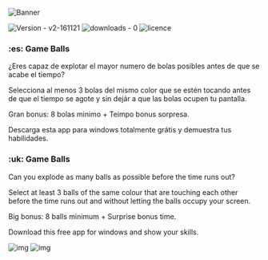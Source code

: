 ![Banner](https://cdn.discordapp.com/attachments/834745138424315924/928326479530577960/logo.png)

![Version - v2-161121](https://img.shields.io/github/v/release/byronbutlerorg/Game_Balls?style=for-the-badge)
![downloads - 0](https://img.shields.io/github/downloads/byronbutlerorg/Game_Balls/total?style=for-the-badge)
![licence](https://img.shields.io/github/license/byronbutlerorg/Game_Balls?style=for-the-badge)

<h3>:es: <strong>Game Balls</strong></h3>
<p>¿Eres capaz de explotar el mayor numero de bolas posibles antes de que se acabe el tiempo?

Selecciona al menos 3 bolas del mismo color que se estén tocando antes de que el tiempo se agote y sin dejár a que las bolas ocupen tu pantalla.

Gran bonus: 8 bolas minimo + Teimpo bonus sorpresa.

Descarga esta app para windows totalmente grátis y demuestra tus habilidades.</p>

<h3>:uk: <strong>Game Balls</strong></h3>
<p>Can you explode as many balls as possible before the time runs out?

Select at least 3 balls of the same colour that are touching each other before the time runs out and without letting the balls occupy your screen.

Big bonus: 8 balls minimum + Surprise bonus time.

Download this free app for windows and show your skills.</p>

![img](https://cdn.discordapp.com/attachments/834745138424315924/928348508753391686/Screenshot_1.png)
![img](https://cdn.discordapp.com/attachments/834745138424315924/928348509000847404/Screenshot_2.png)
